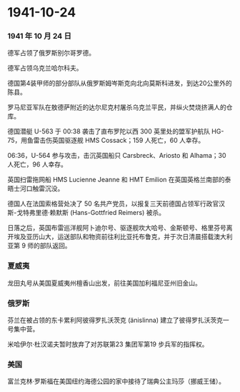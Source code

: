 # 1941-10-24

### 1941 年 10 月 24 日

德军占领了俄罗斯别尔哥罗德。

德军占领乌克兰哈尔科夫。

德国第4装甲师的部分部队从俄罗斯姆岑斯克向北向莫斯科进发，到达20公里外的陈县。

罗马尼亚军队在敖德萨附近的达尔尼克村屠杀乌克兰平民，并纵火焚烧挤满人的仓库。

德国潜艇 U-563 于 00:38 袭击了直布罗陀以西 300 英里处的盟军护航队
HG-75，用鱼雷击伤英国驱逐舰 HMS Cossack；159 人死亡，60 人幸存。

06:36，U-564 参与攻击，击沉英国船只 Carsbreck、Ariosto 和 Alhama；30
人死亡，96 人幸存。

英国扫雷拖网船 HMS Lucienne Jeanne 和 HMT Emilion
在英国英格兰南部的泰晤士河口触雷沉没。

德国人在法国索格营处决了 50
名共产党员，以报复三天前德国占领军行政官汉斯-戈特弗里德·赖默斯
(Hans-Gottfried Reimers) 被杀。

日落之后，英国布雷巡洋舰阿卜迪尔号、驱逐舰坎大哈号、金斯顿号、格里芬号离开埃及亚历山大，运送部队和物资前往利比亚托布鲁克，并于次日清晨搭载澳大利亚第
9 师的部队返回。

### 夏威夷

龙田丸号从美国夏威夷州檀香山出发，前往美国加利福尼亚州旧金山。

### 俄罗斯

芬兰在被占领的东卡累利阿彼得罗扎沃茨克 (änislinna)
建立了彼得罗扎沃茨克一号集中营。

米哈伊尔·杜汉诺夫暂时放弃了对苏联第23 集团军第19 步兵军的指挥权。

### 美国

富兰克林·罗斯福在美国纽约海德公园的家中接待了瑞典公主玛莎（挪威王储）。